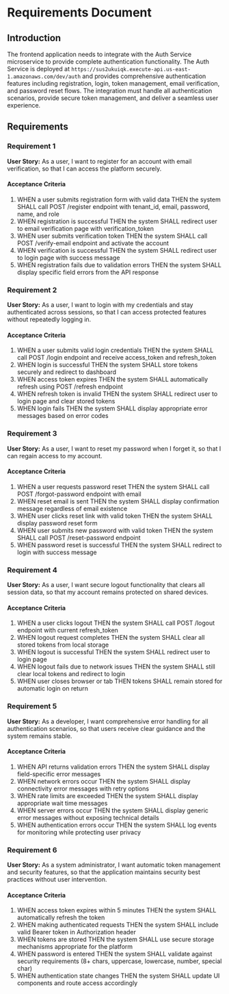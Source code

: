 # Requirements Document

## Introduction

The frontend application needs to integrate with the Auth Service microservice to provide complete authentication functionality. The Auth Service is deployed at `https://sus2ukuiqk.execute-api.us-east-1.amazonaws.com/dev/auth` and provides comprehensive authentication features including registration, login, token management, email verification, and password reset flows. The integration must handle all authentication scenarios, provide secure token management, and deliver a seamless user experience.

## Requirements

### Requirement 1

**User Story:** As a user, I want to register for an account with email verification, so that I can access the platform securely.

#### Acceptance Criteria

1. WHEN a user submits registration form with valid data THEN the system SHALL call POST /register endpoint with tenant_id, email, password, name, and role
2. WHEN registration is successful THEN the system SHALL redirect user to email verification page with verification_token
3. WHEN user submits verification token THEN the system SHALL call POST /verify-email endpoint and activate the account
4. WHEN verification is successful THEN the system SHALL redirect user to login page with success message
5. WHEN registration fails due to validation errors THEN the system SHALL display specific field errors from the API response

### Requirement 2

**User Story:** As a user, I want to login with my credentials and stay authenticated across sessions, so that I can access protected features without repeatedly logging in.

#### Acceptance Criteria

1. WHEN a user submits valid login credentials THEN the system SHALL call POST /login endpoint and receive access_token and refresh_token
2. WHEN login is successful THEN the system SHALL store tokens securely and redirect to dashboard
3. WHEN access token expires THEN the system SHALL automatically refresh using POST /refresh endpoint
4. WHEN refresh token is invalid THEN the system SHALL redirect user to login page and clear stored tokens
5. WHEN login fails THEN the system SHALL display appropriate error messages based on error codes

### Requirement 3

**User Story:** As a user, I want to reset my password when I forget it, so that I can regain access to my account.

#### Acceptance Criteria

1. WHEN a user requests password reset THEN the system SHALL call POST /forgot-password endpoint with email
2. WHEN reset email is sent THEN the system SHALL display confirmation message regardless of email existence
3. WHEN user clicks reset link with valid token THEN the system SHALL display password reset form
4. WHEN user submits new password with valid token THEN the system SHALL call POST /reset-password endpoint
5. WHEN password reset is successful THEN the system SHALL redirect to login with success message

### Requirement 4

**User Story:** As a user, I want secure logout functionality that clears all session data, so that my account remains protected on shared devices.

#### Acceptance Criteria

1. WHEN a user clicks logout THEN the system SHALL call POST /logout endpoint with current refresh_token
2. WHEN logout request completes THEN the system SHALL clear all stored tokens from local storage
3. WHEN logout is successful THEN the system SHALL redirect user to login page
4. WHEN logout fails due to network issues THEN the system SHALL still clear local tokens and redirect to login
5. WHEN user closes browser or tab THEN tokens SHALL remain stored for automatic login on return

### Requirement 5

**User Story:** As a developer, I want comprehensive error handling for all authentication scenarios, so that users receive clear guidance and the system remains stable.

#### Acceptance Criteria

1. WHEN API returns validation errors THEN the system SHALL display field-specific error messages
2. WHEN network errors occur THEN the system SHALL display connectivity error messages with retry options
3. WHEN rate limits are exceeded THEN the system SHALL display appropriate wait time messages
4. WHEN server errors occur THEN the system SHALL display generic error messages without exposing technical details
5. WHEN authentication errors occur THEN the system SHALL log events for monitoring while protecting user privacy

### Requirement 6

**User Story:** As a system administrator, I want automatic token management and security features, so that the application maintains security best practices without user intervention.

#### Acceptance Criteria

1. WHEN access token expires within 5 minutes THEN the system SHALL automatically refresh the token
2. WHEN making authenticated requests THEN the system SHALL include valid Bearer token in Authorization header
3. WHEN tokens are stored THEN the system SHALL use secure storage mechanisms appropriate for the platform
4. WHEN password is entered THEN the system SHALL validate against security requirements (8+ chars, uppercase, lowercase, number, special char)
5. WHEN authentication state changes THEN the system SHALL update UI components and route access accordingly
